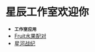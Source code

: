 星辰工作室欢迎你
===
* **`工作室应用`**
* [Fruit水果配对](https://schlibra.github.io/Stars-Studios/Fruit)
* [星河战纪](about:blank)
